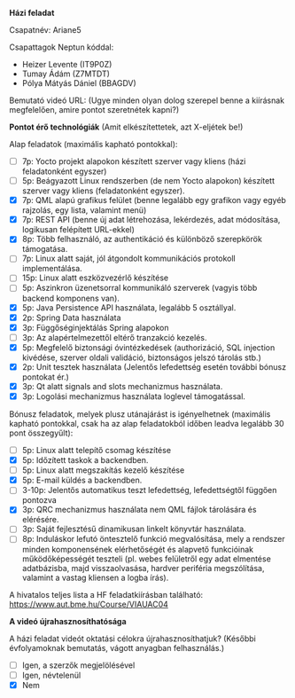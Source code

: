 **Házi feladat**

Csapatnév: Ariane5

Csapattagok Neptun kóddal:
- Heizer Levente (IT9P0Z)
- Tumay Ádám (Z7MTDT)
- Pólya Mátyás Dániel (BBAGDV)

Bemutató videó URL: 
(Ugye minden olyan dolog szerepel benne a kiírásnak megfelelően, amire pontot szeretnétek kapni?)

**Pontot érő technológiák**
(Amit elkészítettetek, azt X-eljétek be!)

Alap feladatok (maximális kapható pontokkal):
- [ ] 7p: Yocto projekt alapokon készített szerver vagy kliens (házi feladatonként egyszer)
- [ ] 5p: Beágyazott Linux rendszerben (de nem Yocto alapokon) készített szerver vagy kliens (feladatonként egyszer).
- [X] 7p: QML alapú grafikus felület (benne legalább egy grafikon vagy egyéb rajzolás, egy lista, valamint menü)
- [X] 7p: REST API (benne új adat létrehozása, lekérdezés, adat módosítása, logikusan felépített URL-ekkel)
- [X] 8p: Több felhasználó, az authentikáció és különböző szerepkörök támogatása.
- [ ] 7p: Linux alatt saját, jól átgondolt kommunikációs protokoll implementálása.
- [ ] 15p: Linux alatt eszközvezérlő készítése
- [ ] 5p: Aszinkron üzenetsorral kommunikáló szerverek (vagyis több backend komponens van).
- [X] 5p: Java Persistence API használata, legalább 5 osztállyal.
- [X] 2p: Spring Data használata
- [X] 3p: Függőséginjektálás Spring alapokon
- [ ] 3p: Az alapértelmezettől eltérő tranzakció kezelés.
- [X] 5p: Megfelelő biztonsági óvintézkedések (authorizáció, SQL injection kivédése, szerver oldali validáció, biztonságos jelszó tárolás stb.)
- [X] 2p: Unit tesztek használata (Jelentős lefedettség esetén további bónusz pontokat ér.)
- [X] 3p: Qt alatt signals and slots mechanizmus használata.
- [X] 3p: Logolási mechanizmus használata loglevel támogatással.

Bónusz feladatok, melyek plusz utánajárást is igényelhetnek (maximális kapható pontokkal, csak ha az alap feladatokból időben leadva legalább 30 pont összegyűlt):
- [ ] 5p: Linux alatt telepítő csomag készítése
- [X] 5p: Időzített taskok a backendben.
- [ ] 5p: Linux alatt megszakítás kezelő készítése
- [X] 5p: E-mail küldés a backendben.
- [ ] 3-10p: Jelentős automatikus teszt lefedettség, lefedettségtől függően pontozva
- [X] 3p: QRC mechanizmus használata nem QML fájlok tárolására és elérésére.
- [ ] 3p: Saját fejlesztésű dinamikusan linkelt könyvtár használata.
- [ ] 8p: Induláskor lefutó öntesztelő funkció megvalósítása, mely a rendszer minden komponensének elérhetőségét és alapvető funkcióinak működőképességét teszteli (pl. webes felületről egy adat elmentése adatbázisba, majd visszaolvasása, hardver periféria megszólítása, valamint a vastag kliensen a logba írás).

A hivatalos teljes lista a HF feladatkiírásban található: https://www.aut.bme.hu/Course/VIAUAC04

**A videó újrahasznosíthatósága**

A házi feladat videót oktatási célokra újrahasznosíthatjuk? (Későbbi évfolyamoknak bemutatás, vágott anyagban felhasználás.)
- [ ] Igen, a szerzők megjelölésével
- [ ] Igen, névtelenül
- [X] Nem
